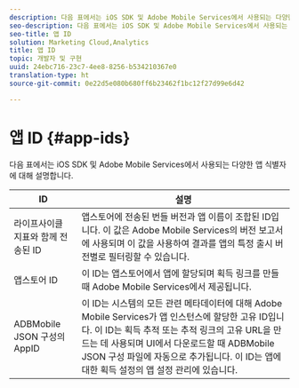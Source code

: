 ```yaml
---
description: 다음 표에서는 iOS SDK 및 Adobe Mobile Services에서 사용되는 다양한 앱 식별자에 대해 설명합니다.
seo-description: 다음 표에서는 iOS SDK 및 Adobe Mobile Services에서 사용되는 다양한 앱 식별자에 대해 설명합니다.
seo-title: 앱 ID
solution: Marketing Cloud,Analytics
title: 앱 ID
topic: 개발자 및 구현
uuid: 24ebc716-23c7-4ee8-8256-b534210367e0
translation-type: ht
source-git-commit: 0e22d5e080b680ff6b23462f1bc12f27d99e6d42

---
```



# 앱 ID {#app-ids}

다음 표에서는 iOS SDK 및 Adobe Mobile Services에서 사용되는 다양한 앱 식별자에 대해 설명합니다.

| ID | 설명 |
|--- |--- |
| 라이프사이클 지표와 함께 전송된 ID | 앱스토어에 전송된 번들 버전과 앱 이름이 조합된 ID입니다.  이 값은 Adobe Mobile Services의 버전 보고서에 사용되며 이 값을 사용하여 결과를 앱의 특정 출시 버전별로 필터링할 수 있습니다. |
| 앱스토어 ID | 이 ID는 앱스토어에서 앱에 할당되며 획득 링크를 만들 때 Adobe Mobile Services에서 제공됩니다. |
| ADBMobile JSON 구성의 AppID | 이 ID는 시스템의 모든 관련 메타데이터에 대해 Adobe Mobile Services가 앱 인스턴스에 할당한 고유 ID입니다.  이 ID는 획득 추적 또는 추적 링크의 고유 URL을 만드는 데 사용되며 UI에서 다운로드할 때 ADBMobile JSON 구성 파일에 자동으로 추가됩니다. 이 ID는 앱에 대한 획득 설정의 앱 설정 관리에 있습니다. |

